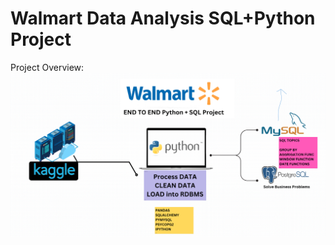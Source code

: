 # Walmart Data Analysis SQL+Python Project

 Project Overview:
![image alt](https://github.com/siddheshdesai/Walmart_SQL_Python/blob/6fa1f79307b8e7b9057f166287ddfc6e493d91a4/walmart_project-pipelines.png)

